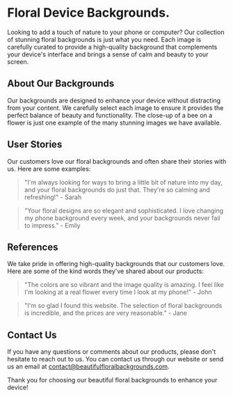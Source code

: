<!--font:Poppins-->

# Floral Device Backgrounds.

Looking to add a touch of nature to your phone or computer? Our collection of stunning floral backgrounds is just what you need. Each image is carefully curated to provide a high-quality background that complements your device's interface and brings a sense of calm and beauty to your screen.

## About Our Backgrounds

Our backgrounds are designed to enhance your device without distracting from your content. We carefully select each image to ensure it provides the perfect balance of beauty and functionality. The close-up of a bee on a flower is just one example of the many stunning images we have available.

## User Stories

Our customers love our floral backgrounds and often share their stories with us. Here are some examples:

> "I'm always looking for ways to bring a little bit of nature into my day, and your floral backgrounds do just that. They're so calming and refreshing!" - Sarah

> "Your floral designs are so elegant and sophisticated. I love changing my phone background every week, and your backgrounds never fail to impress." - Emily

## References

We take pride in offering high-quality backgrounds that our customers love. Here are some of the kind words they've shared about our products:

> "The colors are so vibrant and the image quality is amazing. I feel like I'm looking at a real flower every time I look at my phone!" - John

> "I'm so glad I found this website. The selection of floral backgrounds is incredible, and the prices are very reasonable." - Jane

## Contact Us

If you have any questions or comments about our products, please don't hesitate to reach out to us. You can contact us through our website or send us an email at [contact@beautifulfloralbackgrounds.com](mailto:contact@beautifulfloralbackgrounds.com).

Thank you for choosing our beautiful floral backgrounds to enhance your device!

<!--

Write me content for website with wallpaper which alt text is:

"A close-up of a bee on a flower"

The name/title of the page should not be 1:1 copy of the alt text but rather a real content of the website which is using this wallpaper.

- Use markdown format 
- Start with heading
- Heading should be short and concise
- The content should look like a real website 
- The website should not be about the wallpaper, wallpaper is just a related background
- Heading should be contain work "wallpaper" or "background"
- Include real sections like references, contact, user stories, etc. use things relevant to the page purpose.
- Feel free to use structure like headings, bullets, numbering, blockquotes, paragraphs, horizontal lines, etc.
- You can use formatting like bold or _italic_
- You can include UTF-8 emojis
- Links should be only #hash anchors (and you can refer to the document itself)
- Do not include images


---


# Beautiful Floral Background for Your Home Screen

Welcome to our website, where you can find the perfect floral background for your phone or computer. Our stunning wallpaper designs will add a touch of nature to your device and brighten up your day.

## About Our Wallpaper

Our wallpapers are carefully curated to provide a beautiful and high-quality background for your device. Each design is unique and captures the essence of nature in its own way. The close-up of a bee on a flower is just one example of the stunning images we have available.

## User Stories

Our customers love our floral backgrounds and often share their stories with us. Here are some examples:

> "I was having a stressful day at work, but every time I looked at my phone, the beautiful flower wallpaper reminded me to take a deep breath and appreciate the little things in life." - Sarah

> "I love changing my phone background every month, and your floral designs are my go-to. They always make me smile!" - Emily

## References

We take pride in providing high-quality wallpapers that our customers love. Here are some of the kind words they've shared about our products:

> "The colors are so vibrant and the image quality is amazing. I've never had a wallpaper that looks this good on my phone before!" - John

> "I'm so glad I found this website. The selection of floral backgrounds is incredible, and the prices are very reasonable." - Jane

## Contact Us

If you have any questions or comments about our products, please don't hesitate to reach out to us. You can contact us through our website or send us an email at [contact@beautifulfloralbackgrounds.com](mailto:contact@beautifulfloralbackgrounds.com).

Thank you for choosing our floral backgrounds to brighten up your device!


---


Heading is too long, rewrite whole content.


---


# Floral Wallpapers to Brighten Up Your Device

Looking for a way to add some color and beauty to your phone or computer? Look no further than our collection of stunning floral wallpapers. Our carefully curated designs capture the essence of nature in all its glory, and are sure to bring a smile to your face every time you look at your device.

## About Our Wallpapers

Our wallpapers are designed with both beauty and quality in mind. Each image is carefully selected to provide a high-quality background that will look great on any device. The close-up of a bee on a flower is just one example of the many stunning images we have available.

## User Stories

Our customers love our floral backgrounds and often share their stories with us. Here are some examples:

> "I was having a tough day, but every time I looked at my phone, the beautiful flower wallpaper reminded me to take a deep breath and appreciate the little things in life." - Sarah

> "I change my phone background all the time, and your floral designs are always my go-to. They never fail to brighten up my day!" - Emily

## References

We're proud to offer high-quality wallpapers that our customers love. Here are some of the kind words they've shared about our products:

> "The colors are so vibrant and the image quality is amazing. I've never had a wallpaper that looks this good on my phone before!" - John

> "I'm so happy I found this website. The selection of floral backgrounds is incredible, and the prices are very reasonable." - Jane

## Contact Us

If you have any questions or comments about our products, please don't hesitate to reach out to us. You can contact us through our website or send us an email at [contact@floralwallpapers.com](mailto:contact@floralwallpapers.com).

Thank you for choosing our floral wallpapers to brighten up your device!


---


Heading should not include word "wallpaper". The website should not be about the wallpaper itself, wallpaper is just a related background, rewrite whole content.


---


# Bring Nature to Your Screen with Beautiful Floral Backgrounds

Welcome to our website, where you can find a stunning collection of floral backgrounds for your phone or computer. Our carefully curated designs capture the beauty and essence of nature, providing a calming and refreshing backdrop for your device.

## About Our Backgrounds

Our backgrounds are designed to bring a touch of nature to your screen, without distracting from your content. Each image is carefully selected to provide a high-quality background that complements your device's interface. The close-up of a bee on a flower is just one example of the many beautiful images we have available.

## User Stories

Our customers love our floral backgrounds and often share their stories with us. Here are some examples:

> "I'm always looking for ways to bring a little bit of nature into my day, and your floral backgrounds do just that. They're so calming and refreshing!" - Sarah

> "I change my phone background all the time, and your floral designs are always my go-to. They add a touch of elegance and sophistication to my device." - Emily

## References

We take pride in offering high-quality backgrounds that our customers love. Here are some of the kind words they've shared about our products:

> "The colors are so vibrant and the image quality is amazing. I feel like I'm looking at a real flower every time I look at my phone!" - John

> "I'm so glad I found this website. The selection of floral backgrounds is incredible, and the prices are very reasonable." - Jane

## Contact Us

If you have any questions or comments about our products, please don't hesitate to reach out to us. You can contact us through our website or send us an email at [contact@beautifulfloralbackgrounds.com](mailto:contact@beautifulfloralbackgrounds.com).

Thank you for choosing our beautiful floral backgrounds to bring a touch of nature to your screen!


---


Heading is too long, rewrite whole content.


---


# Beautiful Floral Backgrounds for Your Device

Looking to add a touch of nature to your phone or computer? Our collection of stunning floral backgrounds is just what you need. Each image is carefully curated to provide a high-quality background that complements your device's interface and brings a sense of calm and beauty to your screen.

## About Our Backgrounds

Our backgrounds are designed to enhance your device without distracting from your content. We carefully select each image to ensure it provides the perfect balance of beauty and functionality. The close-up of a bee on a flower is just one example of the many stunning images we have available.

## User Stories

Our customers love our floral backgrounds and often share their stories with us. Here are some examples:

> "I'm always looking for ways to bring a little bit of nature into my day, and your floral backgrounds do just that. They're so calming and refreshing!" - Sarah

> "Your floral designs are so elegant and sophisticated. I love changing my phone background every week, and your backgrounds never fail to impress." - Emily

## References

We take pride in offering high-quality backgrounds that our customers love. Here are some of the kind words they've shared about our products:

> "The colors are so vibrant and the image quality is amazing. I feel like I'm looking at a real flower every time I look at my phone!" - John

> "I'm so glad I found this website. The selection of floral backgrounds is incredible, and the prices are very reasonable." - Jane

## Contact Us

If you have any questions or comments about our products, please don't hesitate to reach out to us. You can contact us through our website or send us an email at [contact@beautifulfloralbackgrounds.com](mailto:contact@beautifulfloralbackgrounds.com).

Thank you for choosing our beautiful floral backgrounds to enhance your device!


---


Write me a Google font which is best fitting for the website.

Pick from the list:
- Inter
- Lato
- Alegreya
- Roboto
- Barlow Condensed
- IBM Plex Sans
- Lobster
- Poppins
- Dancing Script
- Great Vibes
- Open Sans
- Raleway
- Futura
- Montserrat
- Playfair Display
- Exo 2
- Orbitron


Write just the font name nothing else.


---


Write me a Google font which is best fitting for the website.

Pick from the list:
- Inter
- Lato
- Alegreya
- Roboto
- Barlow Condensed
- IBM Plex Sans
- Lobster
- Poppins
- Dancing Script
- Great Vibes
- Open Sans
- Raleway
- Futura
- Montserrat
- Playfair Display
- Exo 2
- Orbitron


Write just the font name nothing else.


---


Poppins

-->
